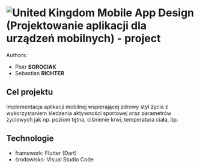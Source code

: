 # ![United Kingdom](https://raw.githubusercontent.com/stevenrskelton/flag-icon/master/png/16/country-4x3/gb.png "United Kingdom") Mobile App Design (Projektowanie aplikacji dla urządzeń mobilnych) - project

Authors: 
- Piotr **SOROCIAK**
- Sebastian **RICHTER**

## Cel projektu
Implementacja aplikacji mobilnej wspierającej zdrowy styl życia z wykorzystaniem śledzenia
aktywności sportowej oraz parametrów życiowych jak np. poziom tętna, ciśnienie krwi,
temperatura ciała, itp.

## Technologie
- framework: Flutter (Dart)
- środowisko: Visual Studio Code